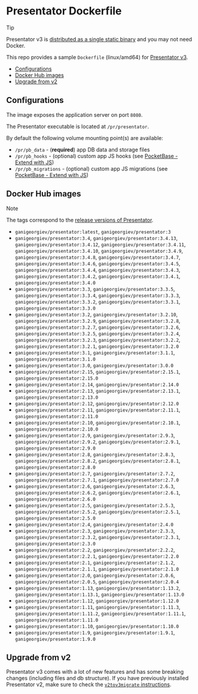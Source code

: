 Presentator Dockerfile
======================================================================

> [!TIP]
> Presentator v3 is [distributed as a single static binary](https://github.com/presentator/presentator/releases) and you may not need Docker.

This repo provides a sample `Dockerfile` (linux/amd64) for [Presentator v3](https://github.com/presentator/presentator).

- [Configurations](#configurations)
- [Docker Hub images](#docker-hub-images)
- [Upgrade from v2](#upgrade-from-v2)


## Configurations

The image exposes the application server on port `8080`.

The Presentator executable is located at `/pr/presentator`.

By default the following volume mounting point(s) are available:

- `/pr/pb_data` - (**required**) app DB data and storage files
- `/pr/pb_hooks` - (optional) custom app JS hooks (see [PocketBase - Extend with JS](https://pocketbase.io/docs/js-overview/))
- `/pr/pb_migrations` - (optional) custom app JS migrations (see [PocketBase - Extend with JS](https://pocketbase.io/docs/js-overview/))


## Docker Hub images

> [!NOTE]
> The tags correspond to the [release versions of Presentator](https://github.com/presentator/presentator/releases).

- `ganigeorgiev/presentator:latest`, `ganigeorgiev/presentator:3`
- `ganigeorgiev/presentator:3.4`, `ganigeorgiev/presentator:3.4.13`, `ganigeorgiev/presentator:3.4.12`, `ganigeorgiev/presentator:3.4.11`, `ganigeorgiev/presentator:3.4.10`, `ganigeorgiev/presentator:3.4.9`, `ganigeorgiev/presentator:3.4.8`, `ganigeorgiev/presentator:3.4.7`, `ganigeorgiev/presentator:3.4.6`, `ganigeorgiev/presentator:3.4.5`, `ganigeorgiev/presentator:3.4.4`, `ganigeorgiev/presentator:3.4.3`, `ganigeorgiev/presentator:3.4.2`, `ganigeorgiev/presentator:3.4.1`, `ganigeorgiev/presentator:3.4.0`
- `ganigeorgiev/presentator:3.3`,  `ganigeorgiev/presentator:3.3.5`, `ganigeorgiev/presentator:3.3.4`, `ganigeorgiev/presentator:3.3.3`, `ganigeorgiev/presentator:3.3.2`, `ganigeorgiev/presentator:3.3.1`, `ganigeorgiev/presentator:3.3.0`
- `ganigeorgiev/presentator:3.2`, `ganigeorgiev/presentator:3.2.10`, `ganigeorgiev/presentator:3.2.9`, `ganigeorgiev/presentator:3.2.8`, `ganigeorgiev/presentator:3.2.7`, `ganigeorgiev/presentator:3.2.6`, `ganigeorgiev/presentator:3.2.5`, `ganigeorgiev/presentator:3.2.4`, `ganigeorgiev/presentator:3.2.3`, `ganigeorgiev/presentator:3.2.2`, `ganigeorgiev/presentator:3.2.1`, `ganigeorgiev/presentator:3.2.0`
- `ganigeorgiev/presentator:3.1`, `ganigeorgiev/presentator:3.1.1`, `ganigeorgiev/presentator:3.1.0`
- `ganigeorgiev/presentator:3.0`, `ganigeorgiev/presentator:3.0.0`
- `ganigeorgiev/presentator:2.15`, `ganigeorgiev/presentator:2.15.1`, `ganigeorgiev/presentator:2.15.0`
- `ganigeorgiev/presentator:2.14`, `ganigeorgiev/presentator:2.14.0`
- `ganigeorgiev/presentator:2.13`, `ganigeorgiev/presentator:2.13.1`, `ganigeorgiev/presentator:2.13.0`
- `ganigeorgiev/presentator:2.12`, `ganigeorgiev/presentator:2.12.0`
- `ganigeorgiev/presentator:2.11`, `ganigeorgiev/presentator:2.11.1`, `ganigeorgiev/presentator:2.11.0`
- `ganigeorgiev/presentator:2.10`, `ganigeorgiev/presentator:2.10.1`, `ganigeorgiev/presentator:2.10.0`
- `ganigeorgiev/presentator:2.9`, `ganigeorgiev/presentator:2.9.3`, `ganigeorgiev/presentator:2.9.2`, `ganigeorgiev/presentator:2.9.1`, `ganigeorgiev/presentator:2.9.0`
- `ganigeorgiev/presentator:2.8`, `ganigeorgiev/presentator:2.8.3`, `ganigeorgiev/presentator:2.8.2`, `ganigeorgiev/presentator:2.8.1`, `ganigeorgiev/presentator:2.8.0`
- `ganigeorgiev/presentator:2.7`, `ganigeorgiev/presentator:2.7.2`, `ganigeorgiev/presentator:2.7.1`, `ganigeorgiev/presentator:2.7.0`
- `ganigeorgiev/presentator:2.6`, `ganigeorgiev/presentator:2.6.3`, `ganigeorgiev/presentator:2.6.2`, `ganigeorgiev/presentator:2.6.1`, `ganigeorgiev/presentator:2.6.0`
- `ganigeorgiev/presentator:2.5`, `ganigeorgiev/presentator:2.5.3`, `ganigeorgiev/presentator:2.5.2`, `ganigeorgiev/presentator:2.5.1`, `ganigeorgiev/presentator:2.5.0`
- `ganigeorgiev/presentator:2.4`, `ganigeorgiev/presentator:2.4.0`
- `ganigeorgiev/presentator:2.3`, `ganigeorgiev/presentator:2.3.3`, `ganigeorgiev/presentator:2.3.2`, `ganigeorgiev/presentator:2.3.1`, `ganigeorgiev/presentator:2.3.0`
- `ganigeorgiev/presentator:2.2`, `ganigeorgiev/presentator:2.2.2`, `ganigeorgiev/presentator:2.2.1`, `ganigeorgiev/presentator:2.2.0`
- `ganigeorgiev/presentator:2.1`, `ganigeorgiev/presentator:2.1.2`, `ganigeorgiev/presentator:2.1.1`, `ganigeorgiev/presentator:2.1.0`
- `ganigeorgiev/presentator:2.0`, `ganigeorgiev/presentator:2.0.6`, `ganigeorgiev/presentator:2.0.5`, `ganigeorgiev/presentator:2.0.4`
- `ganigeorgiev/presentator:1.13`, `ganigeorgiev/presentator:1.13.2`, `ganigeorgiev/presentator:1.13.1`, `ganigeorgiev/presentator:1.13.0`
- `ganigeorgiev/presentator:1.12`, `ganigeorgiev/presentator:1.12.0`
- `ganigeorgiev/presentator:1.11`, `ganigeorgiev/presentator:1.11.3`, `ganigeorgiev/presentator:1.11.2`, `ganigeorgiev/presentator:1.11.1`, `ganigeorgiev/presentator:1.11.0`
- `ganigeorgiev/presentator:1.10`, `ganigeorgiev/presentator:1.10.0`
- `ganigeorgiev/presentator:1.9`, `ganigeorgiev/presentator:1.9.1`, `ganigeorgiev/presentator:1.9.0`


## Upgrade from v2

Presentator v3 comes with a lot of new features and has some breaking changes (including files and db structure).
If you have previously installed Presentator v2, make sure to check the [`v2tov3migrate` instructions](https://github.com/presentator/v2tov3migrate).
